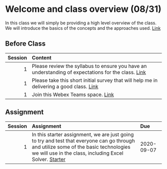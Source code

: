 Welcome and class overview  (08/31)
============================

In this class we will simply be providing a high level overview of the class.  We will introduce the basics of the concepts and the approaches used.  [Link](../../sessions/session1)

## Before Class

|   Session | Content                                                                                                                                                                                                |
|----------:|:-------------------------------------------------------------------------------------------------------------------------------------------------------------------------------------------------------|
|         1 | Please review the syllabus to ensure you have an understanding of expectations for the class.  [Link](https://github.com/rpi-techfundamentals/introml_website_fall_2020/raw/master/files/syllabus.pdf) |
|         1 | Please take this short initial survey that will help me in delivering a good  class.  [Link](https://forms.gle/6T7UdT7dZWboufeS7)                                                                      |
|         1 | Join this Webex Teams space.  [Link](https://eurl.io/#KijTiY1Sa)                                                                                                                                       |


## Assignment

|   Session | Assignment                                                                                                                                                                                                                                                                                                       | Due        |
|----------:|:-----------------------------------------------------------------------------------------------------------------------------------------------------------------------------------------------------------------------------------------------------------------------------------------------------------------|:-----------|
|         1 | In this starter assignment, we are just going to try and test that everyone can go through and utilize some of the basic technologies we will use in the class, including Excel Solver. [Starter](https://github.com/rpi-techfundamentals/introml_website_fall_2020/raw/master/files/assignments/01starter.xlsx) | 2020-09-07 |

